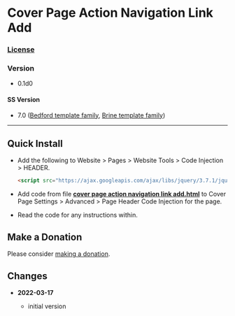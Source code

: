 # Cover Page Action Navigation Link Add

### [License][99]

### Version

  * 0.1d0

#### SS Version

  * 7.0 ([Bedford template family][1], [Brine template family][2])

---

## Quick Install

* Add the following to Website > Pages > Website Tools > Code Injection >
  HEADER.
  
  ```html
  <script src="https://ajax.googleapis.com/ajax/libs/jquery/3.7.1/jquery.min.js"></script>
  ```
  
* Add code from file
  **[cover page action navigation link add.html](cover%20page%20action%20navigation%20link%20add.html#L1)**
  to Cover Page Settings > Advanced > Page Header Code Injection for the page.
  
* Read the code for any instructions within.

## Make a Donation

Please consider
[making a donation](https://github.com/tomsWebConsulting/twcsl#make-a-donation).

## Changes

<!-- * **2021-07-01**

  * added code to change read more link
  * use twcsl
  * bumped version to 0.1d2
  -->
* **2022-03-17**

  * initial version

[1]: https://support.squarespace.com/hc/en-us/articles/205825968-Bedford-template-family
[2]: https://support.squarespace.com/hc/en-us/articles/212512738-Brine-template-family
[99]: https://github.com/tomsWebConsulting/twcsl/blob/main/LICENSE.txt#L1
